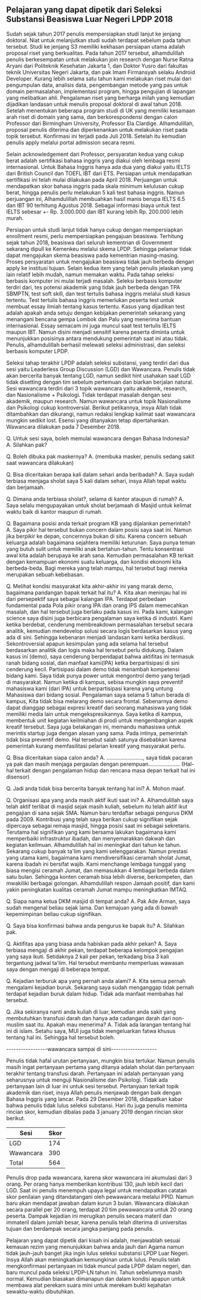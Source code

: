 ## Pelajaran yang dapat dipetik dari Seleksi Substansi Beasiswa Luar Negeri LPDP 2018

Sudah sejak tahun 2017 penulis mempersiapkan studi lanjut ke jenjang doktoral. Niat untuk melanjutkan studi sudah terdapat sebelum pada tahun tersebut. Studi ke jenjang S3 memiliki kekhasan persiapan utama adalah proposal riset yang berkualitas. Pada tahun 2017 tersebut, alhamdulillah penulis berkesempatan untuk melakukan join research dengan Nurse Ratna Aryani dari Politeknik Kesehatan Jakarta 1, dan Doktor Yusro dari fakultas teknik Universitas Negeri Jakarta, dan pak Imam Firmansyah selaku Android Developer. Kurang lebih selama satu tahun kami melakukan riset mulai dari pengumpulan data, analisis data, pengembangan metode yang pas untuk domain permasalahan, implementasi program, hingga pengujian di lapangan yang melibatkan ahli. Pengalaman riset yang berharga inilah yang kemudian dijadikan landasan untuk menulis proposal doktoral di awal tahun 2018. Setelah menentukan beberapa program studi di UK yang memiliki kesamaan arah riset di domain yang sama, dan berkorespondensi dengan calon Professor dari Birmingham University, Professor Ela Clardige. Alhamdulillah, proposal penulis diterima dan diperkenankan untuk melakukan riset pada topik tersebut. Konfirmasi ini terjadi pada Juli 2018. Setelah itu kemudian penulis apply melalui portal admission secara resmi. 

Selain acknowledgement dari Professor, persyaratan kedua yang cukup berat adalah sertifikasi bahasa inggris yang diakui oleh lembaga resmi internasional. Untuk Bahasa Inggris hanya ada dua yang diakui yaitu IELTS dari British Council dan TOEFL IBT dari ETS. Persiapan untuk mendapatkan sertifikasi ini telah mulai dilakukan pada April 2018. Perjuangan untuk mendapatkan skor bahasa inggris pada skala minimum kelulusan cukup berat, hingga penulis perlu melakukan 5 kali test bahasa inggris. Namun perjuangan ini, Alhamdulillah membuahkan hasil manis berupa IELTS 6.5 dan IBT 90 terhitung Agustus 2018. Sebagai informasi biaya untuk test IELTS sebesar +- Rp. 3.000.000 dan IBT kurang lebih Rp. 200.000 lebih murah.   

Persiapan untuk studi lanjut tidak hanya cukup dengan mempersiapkan enrollment resmi, perlu mempersiapkan pengajuan beasiswa. Terhitung sejak tahun 2018, beasiswa dari seluruh kementrian di Government sekarang dipull ke Kemenkeu melalui skema LPDP. Sehingga pelamar tidak dapat mengajukan skema beasiswa pada kementrian masing-masing. Proses persyaratan untuk mengajukan beasiswa tidak jauh berbeda dengan apply ke institusi tujuan. Selain kedua item yang telah penulis jelaskan yang lain relatif lebih mudah, namun memakan waktu. Pada tahap seleksi berbasis komputer ini mulai terjadi masalah. Seleksi berbasis komputer terdiri dari, tes potensi akademik yang tidak jauh berbeda dengan TPA SBMPTN, test soft skill, dan test tertulis bahasa inggris melalui studi kasus tertentu. Test tertulis bahasa inggris memerlukan peserta test untuk membuat essay ilmiah tentang kasus tertentu. Kasus yang dijadikan test adalah apakah anda setuju dengan kebijakan pemerintah sekarang yang menangani bencana gempa Lombok dan Palu yang menerima bantuan internasional. Essay semacam ini juga muncul saat test tertulis IELTS maupun IBT. Namun disini menjadi sensitif karena peserta diminta untuk menunjukkan posisinya antara mendukung pemerintah saat ini atau tidak. Penulis, alhamdulillah berhasil melewati seleksi administrasi, dan seleksi berbasis komputer LPDP. 

Seleksi tahap terakhir LPDP adalah seleksi substansi, yang terdiri dari dua sesi yaitu Leaderless Group Discussion (LGD) dan Wawancara. Penulis tidak akan bercerita banyak tentang LGD, namun sedikit hint usahakan saat LGD tidak disetting dengan tim sebelum pertemuan dan biarkan berjalan natural. Sesi wawancara terdiri dari 3 topik wawancara yaitu akademik, research, dan Nasionalisme + Psikologi. Tidak terdapat masalah dengan sesi akademik, maupun research. Namun wawancara untuk topik Nasionalisme dan Psikologi cukup kontroversial. Berikut petikannya, insya Allah tidak ditambahkan dan dikurangi, namun redaksi lengkap kalimat saat wawancara mungkin sedikit lost. Esensi yang ditanyakan tetap dipertahankan. Wawancara dilakukan pada 7 Desember 2018.   

Q. Untuk sesi saya, boleh memulai wawancara dengan Bahasa Indonesia?
A. Silahkan pak? 

Q. Boleh dibuka pak maskernya? 
A. (membuka masker, penulis sedang sakit saat wawancara dilakukan)

Q. Bisa diceritakan berapa kali dalam sehari anda beribadah? 
A. Saya sudah terbiasa menjaga sholat saya 5 kali dalam sehari, insya Allah tepat waktu dan berjamaah.

Q. Dimana anda terbiasa sholat?, selama di kantor ataupun di rumah?
A. Saya selalu mengupayakan untuk sholat berjamaah di Masjid untuk kelimat waktu baik di kantor maupun di rumah.

Q. Bagaimana posisi anda terkait program KB yang dijalankan pemerintah?
A. Saya pikir hal tersebut bukan concern dalam posisi saya saat ini. Namun jika berpikir ke depan, concernnya bukan di situ. Karena concern sebuah keluarga adalah bagaimana sejahtera memiliki keturunan. Saya punya teman yang butuh sulit untuk memiliki anak bertahun-tahun. Tentu konsentrasi awal kita adalah berupaya ke arah sana. Kemudian permasalahan KB terkait dengan kemampuan ekonomi suatu keluarga, dan kondisi ekonomi kita berbeda-beda. Bagi mereka yang telah mampu, hal tersebut bagi mereka merupakan sebuah kebebasan. 

Q. Melihat kondisi masyarakat kita akhir-akhir ini yang marak demo, bagaimana pandangan bapak terkait hal itu? 
A. Kita akan meninjau hal ini dari persepektif saya sebagai kalangan IPA. Terdapat perbedaan fundamental pada Pola pikir orang IPA dan orang IPS dalam memecahkan masalah, dan hal tersebut juga berlaku pada kasus ini. Pada kami, kalangan science saya disini juga berbicara pengalaman saya ketika di industri. Kami ketika berdebat, cenderung membreakdown permasalahan tersebut secara analitik, kemudian mendevelop solusi secara logis berdasarkan kasus yang ada di sini. Sehingga kebenaran menjadi landasan kami ketika berdikusi. Sekontroversial apapun kesimpulan yang ada selama hal tersebut berdasarkan analitik dan logis maka hal tersebut perlu didukung. Dalam kasus ini (demo), saya cenderung berpendapat bahwa aktifitas ini termasuk ranah bidang sosial, dan manfaat kami(IPA) ketka berpartisipasi di sini cenderung kecil. Partisipasi dalam demo tidak menambah kompetensi bidang kami. Saya tidak punya power untuk mengontrol demo yang terjadi di masyarakat. Namun ketika di kampus, sebisa mungkin saya preventif mahasiswa kami (dari IPA) untuk berpartisipasi karena yang untung Mahasiswa dari bidang sosial. Pengalaman saya selama 5 tahun berada di kampus, Kita tidak bisa melarang demo secara frontal. Sebenarnya demo dapat dianggap sebagai expresi kreatif dari seorang mahasiswa yang tidak memiliki media lain untuk mengekspresikannya. Saya ketika di kampus, membentuk unit kegiatan keilmiahan di prodi untuk mengembangkan aspek kreatif tersebut. Saya juga belakangan ini, memandu mahasiswa untuk merintis startup juga dengan alasan yang sama. Pada intinya, pemerintah tidak bisa preventif demo. Hal tersebut salah satunya disebabkan karena pemerintah kurang memfasilitasi pelarian kreatif yang masyarakat perlu.

Q. Bisa diceritakan siapa calon anda? 
A. ........................, saya tidak pacaran ya pak dan masih menjaga pergaulan dengan perempuan.....................
(Hal-hal terkait dengan pengalaman hidup dan rencana masa depan terkait hal ini disensor)

Q. Jadi anda tidak bisa bercerita banyak tentang hal ini? 
A. Mohon maaf. 

Q. Organisasi apa yang anda masih aktif ikuti saat ini? 
A. Alhamdulillah saya telah aktif terlibat di masjid sejak masih kuliah, sebelum itu telah aktif ikut pengajian di sana sejak SMA. Namun baru terdaftar sebagai pengurus DKM pada 2009. Kontribusi yang telah saya berikan cukup signifikan sejak dipercaya sebagai remaja masjid, hingga posisi saat ini sebagai sekretaris. Terutama hal signifikan yang kami bersama lakukan bagaimana kami memperbaiki infrastruktur ibadah, dan menyemarakkan dakwah dan kegiatan keilmuan. Alhamdulillah hal ini meningkat dari tahun ke tahun. Sekarang cukup banyak ta'lim yang kami selenggarakan. Namun prestasi yang utama kami, bagaimana kami mendiversifikasi ceramah sholat Jumat, karena ibadah ini bersifat wajib. Kami menchange lembaga tunggal yang biasa mengisi ceramah Jumat, dan memasukkan 4 lembagai berbeda dalam satu bulan. Sehingga konten ceramah bisa lebih diverse, berkompeten, dan mwakiliki berbagai golongan. Alhamdulillah respon Jamaah positif, dan kami yakin peningkatan kualitas ceramah Jumat mampu meningkatkan IMTAQ.

Q. Siapa nama ketua DKM masjid di tempat anda?
A. Pak Ade Arman, saya sudah mengenal beliau sejak lama. Dan kemajuan yang ada di bawah kepemimpinan beliau cukup signifikan.

Q. Saya bisa konfirmasi bahwa anda pengurus ke bapak itu? 
A. Silahkan pak.  

Q. Aktifitas apa yang biasa anda habiskan pada akhir pekan? 
A. Saya terbiasa mengaji di akhir pekan, terdapat beberapa kelompok pengajian yang saya ikuti. Setidaknya 2 kali per pekan, terkadang bisa 3 kali tergantung jadwal ta'lim. Hal tersebut membantu memperluas wawasan saya dengan mengaji di beberapa tempat.   

Q. Kejadian terburuk apa yang pernah anda alami?
A. Kita semua pernah mengalami kejadian buruk. Sekarang saya sudah menganggap tidak pernah terdapat kejadian buruk dalam hidup. Tidak ada manfaat membahas hal tersebut.  

Q. Jika sekiranya nanti anda kuliah di luar, kemudian anda sakit yang membutuhkan transfusi darah dan hanya ada cadangan darah dari non-muslim saat itu. Apakah mau menerima? 
A. Tidak ada larangan tentang hal ini di islam. Setahu saya, MUI juga tidak mengeluarkan fatwa khusus tentang hal ini. Sehingga hal tersebut boleh.  

-----------------wawancara sampai di sini-------------------

Penulis tidak hafal urutan pertanyaan, mungkin bisa tertukar. Namun penulis masih ingat pertanyaan pertama yang ditanya adalah sholat dan pertanyaan terakhir tentang transfusi darah. Pertanyaan ini adalah pertanyaan yang seharusnya untuk menguji Nasionalisme dan Psikologi. Tidak ada pertanyaan lain di luar ini untuk sesi tersebut. Pertanyaan terkait topik akademik dan riset, insya Allah penulis menjawab dengan baik dengan Bahasa Inggris yang lancar. Pada 29 Desember 2018, didapatkan kabar bahwa penulis tidak lulus seleksi substansi. Hari itu juga penulis meminta rincian skor, kemudian dibalas pada 3 january 2019 dengan rincian skor berikut. 

| Sesi | Skor | 
| -----|------|
| LGD | 174 |
| Wawancara| 390 |
| Total | 564 |

Penulis drop pada wawancara, karena skor wawancara ini akumulasi dari 3 orang. Per orang hanya memberikan kontribusi 130, jauh lebih kecil dari LGD. Saat ini penulis menempuh upaya legal untuk mendapatkan catatan skor penilaian yang ditandatangani oleh pewawancara melalui PPID. Namun baru akan mendapat jawaban dalam kurun 3 bulan. Wawancara dilakukan secara parallel per 20 orang, terdapat 20 tim pewawancara untuk 20 orang peserta. Dampak kejadian ini merugikan penulis secara materil dan immateril dalam jumlah besar, karena penulis telah diterima di universitas tujuan dan berdampak secara jangka panjang pada penulis. 

Pelajaran yang dapat dipetik dari kisah ini adalah, menjawablah sesuai kemauan rezim yang menunjukkan bahwa anda jauh dari Agama namun tidak jauh-jauh banget jika ingin lulus seleksi substansi LPDP Luar Negeri. Insya Allah akan meningkatkan kemungkinan untuk lulus. Penulis telah mengkonfirmasi pertanyaan ini tidak muncul pada LPDP dalam negeri, dan baru muncul pada seleksi LPDP-LN tahun ini. Tahun sebelumnya masih normal. Kemudian biasakan dimanapun dan dalam kondisi apapun untuk membawa alat perekam suara mini untuk merekam bukti kejahatan sewaktu-waktu dibutuhkan.   


